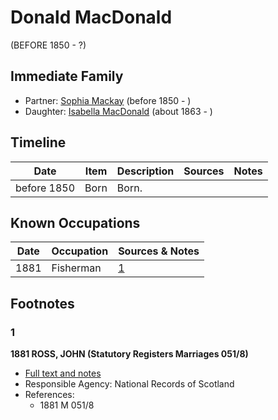 ﻿---
layout: person
subject_key: i28173184
permalink: /people/i28173184
---

# Donald MacDonald
(BEFORE 1850 - ?)

## Immediate Family

* Partner: [Sophia Mackay](./@52720474@-sophia-mackay-b1850-d.md) (before 1850 - )
* Daughter: [Isabella MacDonald](./@80818668@-isabella-macdonald-b1863-d.md) (about 1863 - )

## Timeline

Date | Item | Description | Sources | Notes
---|---|---|---|---
before 1850 | Born | Born. |  | 

## Known Occupations

Date | Occupation | Sources & Notes
---|---|---
1881 | Fisherman | [1](#1)

## Footnotes

### 1

**1881 ROSS, JOHN (Statutory Registers Marriages 051/8)**

* [Full text and notes](../sources/@70380240@-1881-ross,-john-statutory-registers-marriages-051-8-.md)
* Responsible Agency: National Records of Scotland
* References: 
  * 1881 M 051/8

